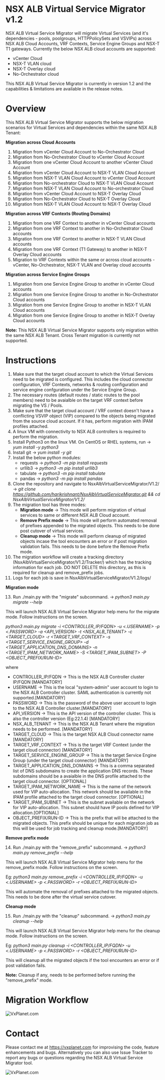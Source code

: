 # NSX ALB Virtual Service Migrator v1.2
NSX ALB Virtual Service Migrator will migrate Virtual Services (and it's dependencies - pools, poolgroups, HTTPPolicySets and VSVIPs) across NSX ALB Cloud Accounts, VRF Contexts, Service Engine Groups and NSX-T T1 gateways. Currently the below NSX ALB cloud accounts are supported:
- vCenter Cloud
- NSX-T VLAN cloud
- NSX-T Overlay cloud
- No-Orchestrator cloud

This NSX ALB Virtual Service Migrator is currently in version 1.2 and the capabilities & limitations are available in the release notes.
# Overview
This NSX ALB Virtual Service Migrator supports the below migration scenarios for Virtual Services and dependencies within the same NSX ALB Tenant:

**Migration across Cloud Accounts**
1. Migration from vCenter Cloud Account to No-Orchestrator Cloud
2. Migration from No-Orchestrator Cloud to vCenter Cloud Account
3. Migration from one vCenter Cloud Account to another vCenter Cloud Account
4. Migration from vCenter Cloud Account to NSX-T VLAN Cloud Account
5. Migration from NSX-T VLAN Cloud Account to vCenter Cloud Account
6. Migration from No-orchestrator Cloud to NSX-T VLAN Cloud Account
7. Migration from NSX-T VLAN Cloud Account to No-orchestrator Cloud
8. Migration from vCenter Cloud Account to NSX-T Overlay Cloud
9. Migration from No-Orchestrator Cloud to NSX-T Overlay Cloud
10. Migration from NSX-T VLAN Cloud Account to NSX-T Overlay Cloud

**Migration across VRF Contexts (Routing Domains)**
1. Migration from one VRF Context to another in vCenter Cloud accounts
2. Migration from one VRF Context to another in No-Orchestrator Cloud accounts
3. Migration from one VRF Context to another in NSX-T VLAN Cloud accounts
4. Migration from one VRF Context (T1 Gateway) to another in NSX-T Overlay Cloud accounts
5. Migration to VRF Contexts within the same or across cloud accounts - vCenter, No-Orchestrator, NSX-T VLAN and Overlay cloud accounts

**Migration across Service Engine Groups**
1. Migration from one Service Engine Group to another in vCenter Cloud accounts
2. Migration from one Service Engine Group to another in No-Orchestrator Cloud accounts
3. Migration from one Service Engine Group to another in NSX-T VLAN Cloud accounts
4. Migration from one Service Engine Group to another in NSX-T Overlay Cloud accounts

**Note:** This NSX ALB Virtual Service Migrator supports only migration within the same NSX ALB Tenant. Cross Tenant migration is currently not supported.

# Instructions
1. Make sure that the target cloud account to which the Virtual Services need to be migrated is configured. This includes the cloud connector configuration, VRF Contexts, networks & routing configuration and service engine confguration under the Service Engine Group.
2. The necessary routes (default routes / static routes to the pool members) need to be avaialble on the target VRF context before migrating the VS / Pools.
3. Make sure that the target cloud account / VRF context doesn't have a conflicting VSVIP object (VIP) compared to the objects being migrated from the source cloud account. If it has, perform migration with IPAM profiles attached.   
4. A linux VM with connectivity to NSX ALB controllers is required to perform the migration.
5.  Install Python3 on the linux VM. On CentOS or RHEL systems, run -> *yum install -y python3*
6.  Install git -> *yum install -y git*
7.  Install the below python modules:
     - requests -> *python3 -m pip install requests*
     - urllib3 -> *python3 -m pip install urllib3* 
     - tabulate -> *python3 -m pip install tabulate*
     - pandas -> *python3 -m pip install pandas*
8. Clone the repository and navigate to NsxAlbVirtualServiceMigrator/V1.2/ -> *git clone https://github.com/harikrishnant/NsxAlbVirtualServiceMigrator.git && cd NsxAlbVirtualServiceMigrator/V1.2/*
9. The migration tool has three modes:
    - **Migration mode** -> This mode will perform migration of virtual services to same or different NSX ALB Cloud account.
    - **Remove Prefix mode** -> This mode will perform automated removal of prefixes appended to the migrated objects. This needs to be done post cutover of virtual services.
    - **Cleanup mode** -> This mode will perform cleanup of migrated objects incase the tool encounters an error or if post migration validation fails. This needs to be done before the Remove Prefix mode.
11. The migration workflow will create a tracking directory (NsxAlbVirtualServiceMigrator/V1.2/Tracker/) which has the tracking information for each job. DO NOT DELETE this directory, as this is required for cleanup and remove_prefix jobs.
12. Logs for each job is save in NsxAlbVirtualServiceMigrator/V1.2/logs/

**Migration mode**

13. Run ./main.py with the "migrate" subcommand. -> *python3 main.py migrate --help* 

This will launch NSX ALB Virtual Service Migrator help menu for the migrate mode. Follow instructions on the screen.

*python3 main.py migrate -i <CONTROLLER_IP/FQDN> -u <.USERNAME> -p <.PASSWORD> -a <API_VERSION> -t <NSX_ALB_TENANT> -c <TARGET_CLOUD> -r <TARGET_VRF_CONTEXT> -s <TARGET_SERVICE_ENGINE_GROUP> -d <TARGET_APPLICATION_DNS_DOMAINS> -n <TARGET_IPAM_NETWORK_NAME> -S <TARGET_IPAM_SUBNET> -P <OBJECT_PREFIX/RUN-ID>*

where
- CONTROLLER_IP/FQDN -> This is the NSX ALB Controller cluster IP/FQDN [MANDATORY]
- USERNAME -> This is the local "system-admin" user account to login to the NSX ALB Controller cluster. SAML authentication is currently not supported.[MANDATORY]
- PASSWORD -> This is the password of the above user account to login to the NSX ALB Controller cluster.[MANDATORY]
- API_VERSION -> This is the API version of the controller cluster. This is also the controller version (Eg:22.1.4) [MANDATORY]
- NSX_ALB_TENANT -> This is the NSX ALB Tenant where the migration needs to be performed. [MANDATORY]
- TARGET_CLOUD -> This is the target NSX ALB Cloud connector name [MANDATORY]
- TARGET_VRF_CONTEXT -> This is the target VRF Context (under the target cloud connector) [MANDATORY]
- TARGET_SERVICE_ENGINE_GROUP -> This is the target Service Engine Group (under the target cloud connector) [MANDATORY]
- TARGET_APPLICATION_DNS_DOMAINS -> This is a comma separated list of DNS subdomains to create the application DNS records. These subdomains should be a avaialble in the DNS profile attached to the target cloud connector. [OPTIONAL]
- TARGET_IPAM_NETWORK_NAME -> This is the name of the network used for VIP auto-allocation. This network should be available in the IPAM profile attached to the target cloud connector. [OPTIONAL]
- TARGET_IPAM_SUBNET -> This is the subnet available on the network for VIP auto-allocation. This subnet should have IP pools defined for VIP allocation.[OPTIONAL]
- OBJECT_PREFIX/RUN-ID -> This is the prefix that will be attached to the migrated objects. This prefix should be unique for each migration job as this will be used for job tracking and cleanup mode.[MANDATORY]
 
**Remove prefix mode**

14. Run ./main.py with the "remove_prefix" subcommand. -> *python3 main.py remove_prefix --help* 
 
This will launch NSX ALB Virtual Service Migrator help menu for the remove_prefix mode. Follow instructions on the screen.

Eg: *python3 main.py remove_prefix -i <CONTROLLER_IP/FQDN> -u <.USERNAME> -p <.PASSWORD> -r <OBJECT_PREFIX/RUN-ID>*

This will automate the removal of prefixes attached to the migrated objects. This needs to be done after the virtual service cutover.

**Cleanup mode**

15. Run ./main.py with the "cleanup" subcommand. -> *python3 main.py cleanup --help* 
 
This will launch NSX ALB Virtual Service Migrator help menu for the cleanup mode. Follow instructions on the screen.

Eg: *python3 main.py cleanup -i <CONTROLLER_IP/FQDN> -u <.USERNAME> -p <.PASSWORD> -r <OBJECT_PREFIX/RUN-ID>*

This will cleanup all the migrated objects if the tool encounters an error or if post validation fails. 

**Note:** Cleanup if any, needs to be performed before running the "remove_prefix" mode. 

# Migration Workflow

![VxPlanet.com](https://serveritpro.files.wordpress.com/2022/03/flowchart.jpg)

# Contact
Please contact me at https://vxplanet.com for improvising the code, feature enhancements and bugs. Alternatively you can also use Issue Tracker to report any bugs or questions regarding the NSX ALB Virtual Service Migrator tool. 

![VxPlanet.com](https://serveritpro.files.wordpress.com/2021/09/vxplanet_correct.png)
